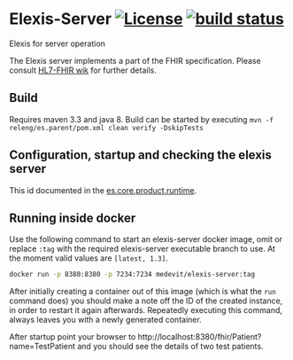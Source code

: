 # Elexis-Server [![License](http://img.shields.io/badge/license-EPL-blue.svg)](http://www.eclipse.org/legal/epl-v10.html) [![build status](https://gitlab.medelexis.ch/elexis/elexis-server/badges/master/build.svg)](https://gitlab.medelexis.ch/elexis/elexis-server/commits/master)
Elexis for server operation

The Elexis server implements a part of the FHIR specification. Please consult [HL7-FHIR wik](http://wiki.hl7.org/index.php?title=FHIR) for further details.

## Build

Requires maven 3.3 and java 8. Build can be started by executing `mvn -f releng/es.parent/pom.xml clean verify -DskipTests` 

## Configuration, startup and checking the elexis server

This id documented in the [es.core.product.runtime](products/es.core.product.runtime/Readme.md).

## Running inside docker

Use the following command to start an elexis-server docker image, omit or replace `:tag` with the required elexis-server executable branch to use. At the moment valid values are `[latest, 1.3]`.

```bash
docker run -p 8380:8380 -p 7234:7234 medevit/elexis-server:tag
```

After initially creating a container out of this image (which is what the `run` command does) you should make a note
off the ID of the created instance, in order to restart it again afterwards. Repeatedly executing this command, always leaves
you with a newly generated container.

After startup point your browser to http://localhost:8380/fhir/Patient?name=TestPatient and you should see the details of two test patients.
